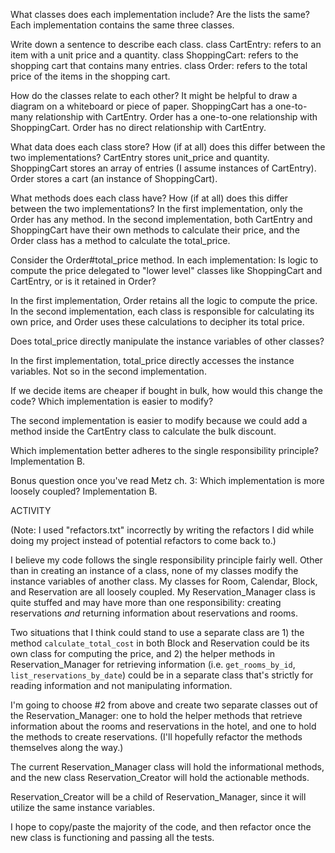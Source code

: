 What classes does each implementation include? Are the lists the same?
Each implementation contains the same three classes.

Write down a sentence to describe each class.
class CartEntry: refers to an item with a unit price and a quantity.
class ShoppingCart: refers to the shopping cart that contains many entries.
class Order: refers to the total price of the items in the shopping cart.

How do the classes relate to each other? It might be helpful to draw a diagram on a whiteboard or piece of paper.
ShoppingCart has a one-to-many relationship with CartEntry. Order has a one-to-one relationship with ShoppingCart. Order has no direct relationship with CartEntry.

What data does each class store? How (if at all) does this differ between the two implementations?
CartEntry stores unit_price and quantity. ShoppingCart stores an array of entries (I assume instances of CartEntry). Order stores a cart (an instance of ShoppingCart).

What methods does each class have? How (if at all) does this differ between the two implementations?
In the first implementation, only the Order has any method. In the second implementation, both CartEntry and ShoppingCart have their own methods to calculate their price, and the Order class has a method to calculate the total_price.

Consider the Order#total_price method. In each implementation:
  Is logic to compute the price delegated to "lower level" classes like ShoppingCart and CartEntry, or is it retained in Order?
 
  In the first implementation, Order retains all the logic to compute the price. In the second implementation, each class is responsible for calculating its own price, and Order uses these calculations to decipher its total price.

  Does total_price directly manipulate the instance variables of other classes?

  In the first implementation, total_price directly accesses the instance variables. Not so in the second implementation.
 
  If we decide items are cheaper if bought in bulk, how would this change the code? Which implementation is easier to modify?

  The second implementation is easier to modify because we could add a method inside the CartEntry class to calculate the bulk discount.

  Which implementation better adheres to the single responsibility principle?
  Implementation B.

Bonus question once you've read Metz ch. 3: Which implementation is more loosely coupled?
Implementation B.


ACTIVITY

(Note: I used "refactors.txt" incorrectly by writing the refactors I did while doing my project instead of potential refactors to come back to.)

I believe my code follows the single responsibility principle fairly well. Other than in creating an instance of a class, none of my classes modify the instance variables of another class. My classes for Room, Calendar, Block, and Reservation are all loosely coupled. My Reservation_Manager class is quite stuffed and may have more than one responsibility: creating reservations *and* returning information about reservations and rooms.

Two situations that I think could stand to use a separate class are 1) the method `calculate_total_cost` in both Block and Reservation could be its own class for computing the price, and 2) the helper methods in Reservation_Manager for retrieving information (i.e. `get_rooms_by_id`, `list_reservations_by_date`) could be in a separate class that's strictly for reading information and not manipulating information.

I'm going to choose #2 from above and create two separate classes out of the Reservation_Manager: one to hold the helper methods that retrieve information about the rooms and reservations in the hotel, and one to hold the methods to create reservations. (I'll hopefully refactor the methods themselves along the way.)

The current Reservation_Manager class will hold the informational methods, and the new class Reservation_Creator will hold the actionable methods.

Reservation_Creator will be a child of Reservation_Manager, since it will utilize the same instance variables.

I hope to copy/paste the majority of the code, and then refactor once the new class is functioning and passing all the tests.

